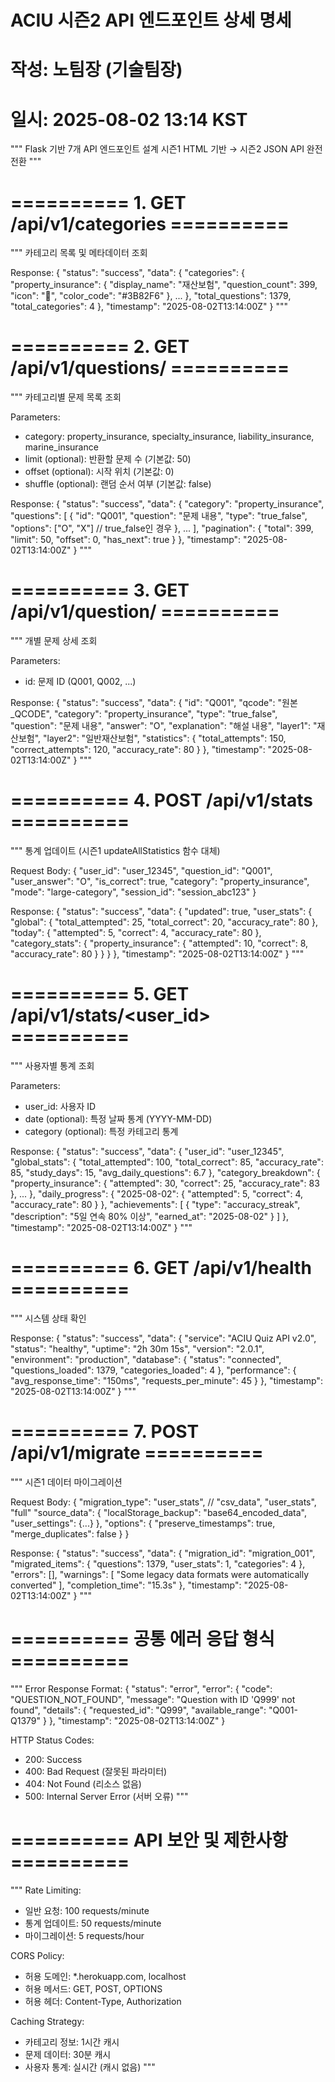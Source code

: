 # ACIU 시즌2 API 엔드포인트 상세 명세
# 작성: 노팀장 (기술팀장)
# 일시: 2025-08-02 13:14 KST

"""
Flask 기반 7개 API 엔드포인트 설계
시즌1 HTML 기반 → 시즌2 JSON API 완전 전환
"""

# ========== 1. GET /api/v1/categories ==========
"""
카테고리 목록 및 메타데이터 조회

Response:
{
  "status": "success",
  "data": {
    "categories": {
      "property_insurance": {
        "display_name": "재산보험",
        "question_count": 399,
        "icon": "🏢",
        "color_code": "#3B82F6"
      },
      ...
    },
    "total_questions": 1379,
    "total_categories": 4
  },
  "timestamp": "2025-08-02T13:14:00Z"
}
"""

# ========== 2. GET /api/v1/questions/<category> ==========
"""
카테고리별 문제 목록 조회

Parameters:
- category: property_insurance, specialty_insurance, liability_insurance, marine_insurance
- limit (optional): 반환할 문제 수 (기본값: 50)
- offset (optional): 시작 위치 (기본값: 0)
- shuffle (optional): 랜덤 순서 여부 (기본값: false)

Response:
{
  "status": "success",
  "data": {
    "category": "property_insurance",
    "questions": [
      {
        "id": "Q001",
        "question": "문제 내용",
        "type": "true_false",
        "options": ["O", "X"] // true_false인 경우
      },
      ...
    ],
    "pagination": {
      "total": 399,
      "limit": 50,
      "offset": 0,
      "has_next": true
    }
  },
  "timestamp": "2025-08-02T13:14:00Z"
}
"""

# ========== 3. GET /api/v1/question/<id> ==========
"""
개별 문제 상세 조회

Parameters:
- id: 문제 ID (Q001, Q002, ...)

Response:
{
  "status": "success",
  "data": {
    "id": "Q001",
    "qcode": "원본_QCODE",
    "category": "property_insurance",
    "type": "true_false",
    "question": "문제 내용",
    "answer": "O",
    "explanation": "해설 내용",
    "layer1": "재산보험",
    "layer2": "일반재산보험",
    "statistics": {
      "total_attempts": 150,
      "correct_attempts": 120,
      "accuracy_rate": 80
    }
  },
  "timestamp": "2025-08-02T13:14:00Z"
}
"""

# ========== 4. POST /api/v1/stats ==========
"""
통계 업데이트 (시즌1 updateAllStatistics 함수 대체)

Request Body:
{
  "user_id": "user_12345",
  "question_id": "Q001",
  "user_answer": "O",
  "is_correct": true,
  "category": "property_insurance",
  "mode": "large-category",
  "session_id": "session_abc123"
}

Response:
{
  "status": "success",
  "data": {
    "updated": true,
    "user_stats": {
      "global": {
        "total_attempted": 25,
        "total_correct": 20,
        "accuracy_rate": 80
      },
      "today": {
        "attempted": 5,
        "correct": 4,
        "accuracy_rate": 80
      },
      "category_stats": {
        "property_insurance": {
          "attempted": 10,
          "correct": 8,
          "accuracy_rate": 80
        }
      }
    }
  },
  "timestamp": "2025-08-02T13:14:00Z"
}
"""

# ========== 5. GET /api/v1/stats/<user_id> ==========
"""
사용자별 통계 조회

Parameters:
- user_id: 사용자 ID
- date (optional): 특정 날짜 통계 (YYYY-MM-DD)
- category (optional): 특정 카테고리 통계

Response:
{
  "status": "success",
  "data": {
    "user_id": "user_12345",
    "global_stats": {
      "total_attempted": 100,
      "total_correct": 85,
      "accuracy_rate": 85,
      "study_days": 15,
      "avg_daily_questions": 6.7
    },
    "category_breakdown": {
      "property_insurance": {
        "attempted": 30,
        "correct": 25,
        "accuracy_rate": 83
      },
      ...
    },
    "daily_progress": {
      "2025-08-02": {
        "attempted": 5,
        "correct": 4,
        "accuracy_rate": 80
      }
    },
    "achievements": [
      {
        "type": "accuracy_streak",
        "description": "5일 연속 80% 이상",
        "earned_at": "2025-08-02"
      }
    ]
  },
  "timestamp": "2025-08-02T13:14:00Z"
}
"""

# ========== 6. GET /api/v1/health ==========
"""
시스템 상태 확인

Response:
{
  "status": "success",
  "data": {
    "service": "ACIU Quiz API v2.0",
    "status": "healthy",
    "uptime": "2h 30m 15s",
    "version": "2.0.1",
    "environment": "production",
    "database": {
      "status": "connected",
      "questions_loaded": 1379,
      "categories_loaded": 4
    },
    "performance": {
      "avg_response_time": "150ms",
      "requests_per_minute": 45
    }
  },
  "timestamp": "2025-08-02T13:14:00Z"
}
"""

# ========== 7. POST /api/v1/migrate ==========
"""
시즌1 데이터 마이그레이션

Request Body:
{
  "migration_type": "user_stats", // "csv_data", "user_stats", "full"
  "source_data": {
    "localStorage_backup": "base64_encoded_data",
    "user_settings": {...}
  },
  "options": {
    "preserve_timestamps": true,
    "merge_duplicates": false
  }
}

Response:
{
  "status": "success",
  "data": {
    "migration_id": "migration_001",
    "migrated_items": {
      "questions": 1379,
      "user_stats": 1,
      "categories": 4
    },
    "errors": [],
    "warnings": [
      "Some legacy data formats were automatically converted"
    ],
    "completion_time": "15.3s"
  },
  "timestamp": "2025-08-02T13:14:00Z"
}
"""

# ========== 공통 에러 응답 형식 ==========
"""
Error Response Format:
{
  "status": "error",
  "error": {
    "code": "QUESTION_NOT_FOUND",
    "message": "Question with ID 'Q999' not found",
    "details": {
      "requested_id": "Q999",
      "available_range": "Q001-Q1379"
    }
  },
  "timestamp": "2025-08-02T13:14:00Z"
}

HTTP Status Codes:
- 200: Success
- 400: Bad Request (잘못된 파라미터)
- 404: Not Found (리소스 없음)
- 500: Internal Server Error (서버 오류)
"""

# ========== API 보안 및 제한사항 ==========
"""
Rate Limiting:
- 일반 요청: 100 requests/minute
- 통계 업데이트: 50 requests/minute
- 마이그레이션: 5 requests/hour

CORS Policy:
- 허용 도메인: *.herokuapp.com, localhost
- 허용 메서드: GET, POST, OPTIONS
- 허용 헤더: Content-Type, Authorization

Caching Strategy:
- 카테고리 정보: 1시간 캐시
- 문제 데이터: 30분 캐시
- 사용자 통계: 실시간 (캐시 없음)
"""